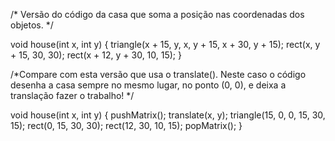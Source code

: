 /* Versão do código da casa que soma a posição nas coordenadas dos objetos. */

void house(int x, int y)
{
  triangle(x + 15, y, x, y + 15, x + 30, y + 15);
  rect(x, y + 15, 30, 30);
  rect(x + 12, y + 30, 10, 15);
}


/*Compare com esta versão que usa o translate(). Neste caso o código desenha a casa sempre no mesmo lugar, no ponto (0, 0), e deixa a translação fazer o trabalho! */

void house(int x, int y) 
{
  pushMatrix();
  translate(x, y);
  triangle(15, 0, 0, 15, 30, 15);
  rect(0, 15, 30, 30);
  rect(12, 30, 10, 15);
  popMatrix();
}

